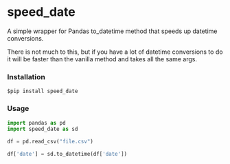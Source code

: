 # speed_date
A simple wrapper for Pandas to_datetime method that speeds up datetime conversions. 

There is not much to this, but if you have a lot of datetime conversions to do it will be faster than the vanilla method and takes all the same args. 

### Installation

```
$pip install speed_date
```

### Usage

```python
import pandas as pd
import speed_date as sd

df = pd.read_csv("file.csv")

df['date'] = sd.to_datetime(df['date'])

```
